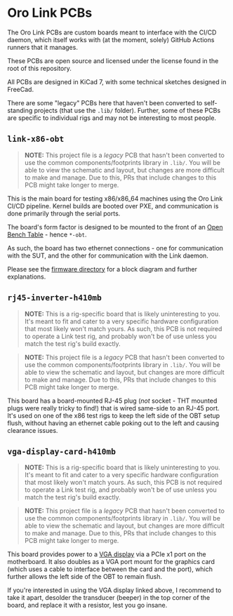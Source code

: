 # Oro Link PCBs

The Oro Link PCBs are custom boards meant to interface with the
CI/CD daemon, which itself works with (at the moment, solely) GitHub
Actions runners that it manages.

These PCBs are open source and licensed under the license found in the
root of this repository.

All PCBs are designed in KiCad 7, with some technical sketches
designed in FreeCad.

There are some "legacy" PCBs here that haven't been converted to
self-standing projects (that use the `.lib/` folder). Further,
some of these PCBs are specific to individual rigs and may not
be interesting to most people.

## `link-x86-obt`

> **NOTE:** This project file is a _legacy_ PCB that hasn't
> been converted to use the common components/footprints library
> in `.lib/`. You will be able to view the schematic and layout,
> but changes are more difficult to make and manage. Due to this,
> PRs that include changes to this PCB might take longer to merge.

This is the main board for testing x86/x86_64 machines using
the Oro Link CI/CD pipeline. Kernel builds are booted over PXE,
and communication is done primarily through the serial ports.

The board's form factor is designed to be mounted to the front
of an [Open Bench Table](https://openbenchtable.com/) - hence
`*-obt`.

As such, the board has two ethernet connections - one for communication
with the SUT, and the other for communication with the Link daemon.

Please see the [firmware directory](../firmware/link-firmware-x86)
for a block diagram and further explanations.

## `rj45-inverter-h410mb`

> **NOTE:** This is a rig-specific board that is likely uninteresting
> to you. It's meant to fit and cater to a very specific hardware
> configuration that most likely won't match yours. As such, this PCB
> is not required to operate a Link test rig, and probably won't
> be of use unless you match the test rig's build exactly.

> **NOTE:** This project file is a _legacy_ PCB that hasn't
> been converted to use the common components/footprints library
> in `.lib/`. You will be able to view the schematic and layout,
> but changes are more difficult to make and manage. Due to this,
> PRs that include changes to this PCB might take longer to merge.

This board has a board-mounted RJ-45 plug (_not_ socket - THT
mounted plugs were really tricky to find!) that is wired same-side
to an RJ-45 port. It's used on one of the x86 test rigs to keep the
left side of the OBT setup flush, without having an ethernet cable
poking out to the left and causing clearance issues.

## `vga-display-card-h410mb`

> **NOTE:** This is a rig-specific board that is likely uninteresting
> to you. It's meant to fit and cater to a very specific hardware
> configuration that most likely won't match yours. As such, this PCB
> is not required to operate a Link test rig, and probably won't
> be of use unless you match the test rig's build exactly.

> **NOTE:** This project file is a _legacy_ PCB that hasn't
> been converted to use the common components/footprints library
> in `.lib/`. You will be able to view the schematic and layout,
> but changes are more difficult to make and manage. Due to this,
> PRs that include changes to this PCB might take longer to merge.

This board provides power to a [VGA display](https://www.amazon.de/-/en/gp/product/B09ZDK5DMT/ref=ppx_yo_dt_b_search_asin_title?ie=UTF8&psc=1) via a PCIe x1
port on the motherboard. It also doubles as a VGA port mount
for the graphics card (which uses a cable to interface between the
card and the port), which further allows the left side of the OBT
to remain flush.

If you're interested in using the VGA display linked above, I
recommend to take it apart, desolder the transducer (beeper)
in the top corner of the board, and replace it with a resistor,
lest you go insane.
